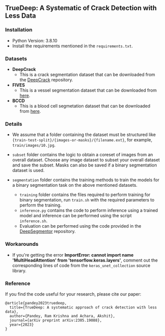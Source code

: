 ## TrueDeep: A Systematic of Crack Detection with Less Data
### Installation
- Python Version: 3.8.10
- Install the requirements mentioned in the `requirements.txt`.

### Datasets

- **DeepCrack**
  - This is a crack segmentation dataset that can be downloaded from the [DeepCrack](https://github.com/yhlleo/DeepCrack/blob/master/dataset/DeepCrack.zip) repository.
- **FIVES**
  - This is a vessel segmentation dataset that can be downloaded from [here](https://figshare.com/ndownloader/files/34969398).
- **BCCD**
  - This is a blood cell segmetation dataset that can be downloaded from [here](https://www.kaggle.com/datasets/jeetblahiri/bccd-dataset-with-mask).

### Details

- We assume that a folder containing the dataset must be structured like `{train-test-split}/{images-or-masks}/{filename.ext}`, for example, `train/images/10.jpg`.

- `subset` folder contains the logic to obtain a coreset of images from an overall dataset. Choose any image dataset to subset your overall dataset and
save the subset. Masks can also be saved if a binary segmentation dataset is used.

- `segmentation` folder contains the training methods to train the models for a binary segmentation task on the above mentioned datasets.
  - `training` folder contains the files required to perform training for binary segmentation, run `train.sh` with the required parameters to perform the training.
  - `inference.py` contains the code to perform inference using a trained model and inference can be performed using the script `inference.sh`.
  - Evaluation can be performed using the code provided in the [DeepSegmentor](https://github.com/yhlleo/DeepSegmentor/tree/master/eval) repository.

### Workarounds
-  If you're getting the error **ImportError: cannot import name 'MultiHeadAttention' from 'tensorflow.keras.layers'**, comment out the corresponding lines of code from the `keras_unet_collection` source library.

### Reference
If you find the code useful for your research, please cite our paper:

```
@article{pandey2023truedeep,
  title={TrueDeep: A systematic approach of crack detection with less data},
  author={Pandey, Ram Krishna and Achara, Akshit},
  journal={arXiv preprint arXiv:2305.19088},
  year={2023}
}
```

